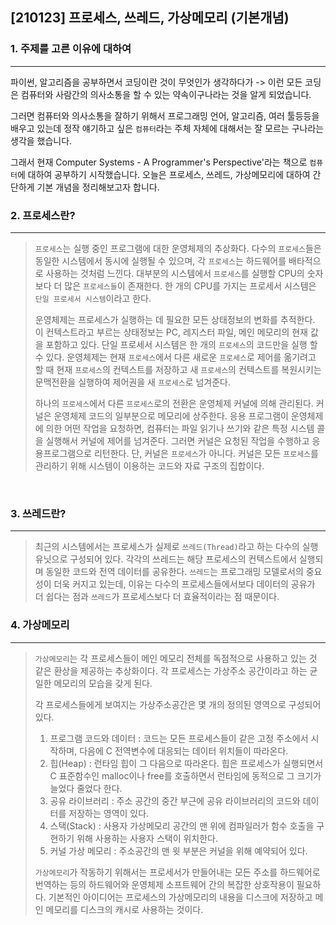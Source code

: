 ## [210123] 프로세스, 쓰레드, 가상메모리 (기본개념)

### 1. 주제를 고른 이유에 대하여

---

파이썬, 알고리즘을 공부하면서 코딩이란 것이 무엇인가 생각하다가 -> 이런 모든 코딩은 컴퓨터와 사람간의 의사소통을 할 수 있는 약속이구나라는 것을 알게 되었습니다.

그러면 컴퓨터와 의사소통을 잘하기 위해서 프로그래밍 언어, 알고리즘, 여러 툴등등을 배우고 있는데 정작 얘기하고 싶은 `컴퓨터`라는 주체 자체에 대해서는 잘 모르는 구나라는 생각을 했습니다.

그래서 현재 Computer Systems - A Programmer's Perspective'라는 책으로 `컴퓨터`에 대하여 공부하기 시작했습니다.
오늘은 프로세스, 쓰레드, 가상메모리에 대하여 간단하게 기본 개념을 정리해보고자 합니다.



### 2. 프로세스란?

---

> `프로세스`는 실행 중인 프로그램에 대한 운영체제의 추상화다. 다수의 `프로세스`들은 동일한 시스템에서 동시에 실행될 수 있으며, 각 `프로세스`는 하드웨어를 배타적으로 사용하는 것처럼 느낀다.  대부분의 시스템에서 `프로세스`를 실행할 CPU의 숫자보다 더 많은 `프로세스들`이 존재한다. 한 개의 CPU를 가지는 프로세서 시스템은 `단일 프로세서 시스템`이라고 한다. 
>
> 운영체제는 프로세스가 실행하는 데 필요한 모든 상태정보의 변화를 추적한다. 이 컨텍스트라고 부르는 상태정보는 PC, 레지스터 파일, 메인 메모리의 현재 값을 포함하고 있다. 단일 프로세서 시스템은 한 개의 `프로세스`의 코드만을 실행 할 수 있다. 운영체제는 현재 `프로세스`에서 다른 새로운 `프로세스`로 제어를 옮기려고 할 때 현재 `프로세스`의 컨텍스트를 저장하고 새 `프로세스`의 컨텍스트를 복원시키는 문맥전환을 실행하여 제어권을 새 `프로세스`로 넘겨준다.
>
> 하나의 `프로세스`에서 다른 `프로세스`로의 전환은 운영체제 커널에 의해 관리된다. 커널은 운영체제 코드의 일부분으로 메모리에 상주한다.  응용 프로그램이 운영체제에 의한 어떤 작업을 요청하면, 컴퓨터는 파일 읽기나 쓰기와 같은 특정 시스템 콜을 실행해서 커널에 제어를 넘겨준다. 그러면 커널은 요청된 작업을 수행하고 응용프로그램으로 리턴한다. 단, 커널은 `프로세스`가 아니다. 커널은 모든 `프로세스`를 관리하기 위해 시스템이 이용하는 코드와 자료 구조의 집합이다.

​	

### 3. 쓰레드란?

---

> 최근의 시스템에서는 프로세스가 실제로 `쓰레드(Thread)`라고 하는 다수의 실행 유닛으로 구성되어 있다. 각각의 쓰레드는 해당 프로세스의 컨텍스트에서 실행되며 동일한 코드와 전역 데이터를 공유한다. `쓰레드`는 프로그래밍 모델로서의 중요성이 더욱 커지고 있는데, 이유는 다수의 프로세스들에서보다 데이터의 공유가 더 쉽다는 점과 `쓰레드`가 프로세스보다 더 효율적이라는 점 때문이다. 



### 4. 가상메모리

---

> `가상메모리`는 각 프로세스들이 메인 메모리 전체를 독점적으로 사용하고 있는 것 같은 환상을 제공하는 추상화이다. 각 프로세스는 가상주소 공간이라고 하는 균일한 메모리의 모습을 갖게 된다. 
>
> 각 프로세스들에게 보여지는 가상주소공간은 몇 개의 정의된 영역으로 구성되어 있다. 
>
> 1. 프로그램 코드와 데이터 : 코드는 모든 프로세스들이 같은 고정 주소에서 시작하며, 다음에 C 전역변수에 대응되는 데이터 위치들이 따라온다.
> 2. 힙(Heap) : 런타임 힙이 그 다음으로 따라온다. 힙은 프로세스가 실행되면서 C 표준함수인 malloc이나 free를 호출하면서 런타임에 동적으로 그 크기가 늘었다 줄었다 한다.
> 3. 공유 라이브러리 : 주소 공간의 중간 부근에 공유 라이브러리의 코드와 데이터를 저장하는 영역이 있다.
> 4.  스택(Stack) : 사용자 가상메모리 공간의 맨 위에 컴파일러가 함수 호출을 구현하기 위해 사용하는 사용자 스택이 위치한다. 
> 5. 커널 가상 메모리 : 주소공간의 맨 윗 부분은 커널을 위해 예약되어 있다. 
>
> `가상메모리`가 작동하기 위해서는 프로세서가 만들어내는 모든 주소를 하드웨어로 번역하는 등의 하드웨어와 운영체제 소프트웨어 간의 복잡한 상호작용이 필요하다. 기본적인 아이디어는 프로세스의 가상메모리의 내용을 디스크에 저장하고 메인 메모리를 디스크의 캐시로 사용하는 것이다.
